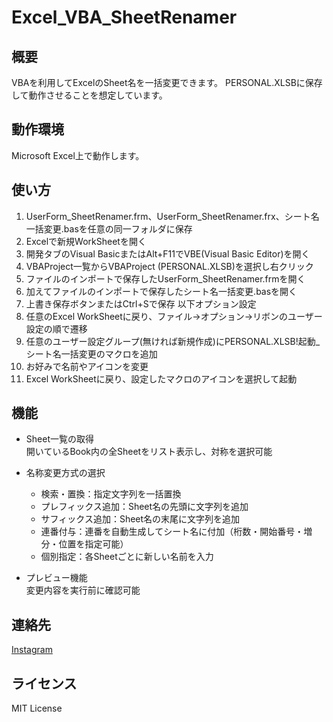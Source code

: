 # Excel_VBA_SheetRenamer

## 概要
VBAを利用してExcelのSheet名を一括変更できます。
PERSONAL.XLSBに保存して動作させることを想定しています。

## 動作環境
Microsoft Excel上で動作します。  

## 使い方
1. UserForm_SheetRenamer.frm、UserForm_SheetRenamer.frx、シート名一括変更.basを任意の同一フォルダに保存
2. Excelで新規WorkSheetを開く
3. 開発タブのVisual BasicまたはAlt+F11でVBE(Visual Basic Editor)を開く
4. VBAProject一覧からVBAProject (PERSONAL.XLSB)を選択し右クリック
5. ファイルのインポートで保存したUserForm_SheetRenamer.frmを開く
6. 加えてファイルのインポートで保存したシート名一括変更.basを開く
7. 上書き保存ボタンまたはCtrl+Sで保存
以下オプション設定  
8. 任意のExcel WorkSheetに戻り、ファイル→オプション→リボンのユーザー設定の順で遷移
9. 任意のユーザー設定グループ(無ければ新規作成)にPERSONAL.XLSB!起動_シート名一括変更のマクロを追加
10. お好みで名前やアイコンを変更
11. Excel WorkSheetに戻り、設定したマクロのアイコンを選択して起動

## 機能
* Sheet一覧の取得  
  開いているBook内の全Sheetをリスト表示し、対称を選択可能  

* 名称変更方式の選択  
  * 検索・置換：指定文字列を一括置換  
  * プレフィックス追加：Sheet名の先頭に文字列を追加  
  * サフィックス追加：Sheet名の末尾に文字列を追加  
  * 連番付与：連番を自動生成してシート名に付加（桁数・開始番号・増分・位置を指定可能）  
  * 個別指定：各Sheetごとに新しい名前を入力  

* プレビュー機能  
  変更内容を実行前に確認可能

## 連絡先
[Instagram](https://www.instagram.com/nattotoasto?igsh=NWNtdHhnY3A4NDQ0 "nattotoasto")

## ライセンス
MIT License
